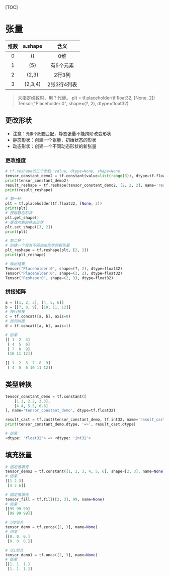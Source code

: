 [TOC]

# 张量

| 维数| a.shape|含义    |
|:----:| :----:| :----:     |
|  0  |   ()   |   0维      |
|  1  |  (5)   |  有5个元素 |
|  2  | (2,3)  |  2行3列    |
|  3  | (2,3,4)| 2张3行4列表|

> 未指定维数时，用？代替。
> plt = tf.placeholder(tf.float32, [None, 2])
> Tensor("Placeholder:0", shape=(?, 2), dtype=float32)

## 更改形状

- 注意：``元素个数``要匹配，静态张量不能跨阶改变形状
- 静态形状：创建一个张量，初始状态的形状
- 动态形状：创建一个不同动态形状的新张量

### 更改维度

```python
# tf.reshape的三个参数：value, dtype=None, shape=None 
tensor_constant_demo2 = tf.constant(value=list(range(8)), dtype=tf.float32, shape=[4, 2])
print(tensor_constant_demo2)
result_reshape = tf.reshape(tensor_constant_demo2, [2, 2, 2], name='result_reshape')
print(result_reshape)

# 第一种
plt = tf.placeholder(tf.float32, [None, 2])
print(plt)
# 获取静态形状
plt.get_shape()
# 更改对象的静态形状
plt.set_shape([3, 2])
print(plt)

# 第二种：
# 创建一个具有不同动态形状的新张量
plt_reshape = tf.reshape(plt, [2, 3])
print(plt_reshape)

# 输出结果
Tensor("Placeholder:0", shape=(?, 2), dtype=float32)
Tensor("Placeholder:0", shape=(3, 2), dtype=float32)
Tensor("Reshape:0", shape=(2, 3), dtype=float32)
```

### 拼接矩阵

```python
a = [[1, 2, 3], [4, 5, 6]]
b = [[7, 8, 9], [10, 11, 12]]
# 按行拼接
c = tf.concat([a, b], axis=0)
# 按列拼接
d = tf.concat([a, b], axis=1)

# 结果
[[ 1  2  3]
 [ 4  5  6]
 [ 7  8  9]
 [10 11 12]]
 
[[ 1  2  3  7  8  9]
 [ 4  5  6 10 11 12]]
```

## 类型转换

```python
tensor_constant_demo = tf.constant([
    [1.1, 2.2, 3.3],
    [4.4, 5.5, 6.6]
], name='tensor_constant_demo', dtype=tf.float32)

result_cast = tf.cast(tensor_constant_demo, tf.int32, name='result_cast')
print(tensor_constant_demo.dtype, '=>', result_cast.dtype)

# 结果
<dtype: 'float32'> => <dtype: 'int32'>
```

## 填充张量

```python
# 固定值填充
tensor_demo2 = tf.constant([1, 2, 3, 4, 5, 6], shape=[2, 3], name=None)
# 结果
[[1 2 3]
 [4 5 6]]

# 固定值填充
tensor_fill = tf.fill([2, 3], 99, name=None)
# 结果
[[99 99 99]
 [99 99 99]]

# 以0填充
tensor_demo = tf.zeros([2, 3], name=None)
# 结果
[[0. 0. 0.]
 [0. 0. 0.]]

# 以1填充
tensor_demo1 = tf.ones([2, 3], name=None)
# 结果
[[1. 1. 1.]
 [1. 1. 1.]]
```